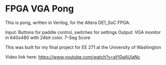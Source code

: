 # FPGA VGA Pong

This is pong, written in Verilog, for the Altera DE1_SoC FPGA.

Input: Buttons for paddle control, switches for settings
Output: VGA monitor in 640x480 with 24bit color. 7-Seg Score

This was built for my final project for EE 271 at the University of Washington

Video link here: https://www.youtube.com/watch?v=aYI0aAUlaNc
